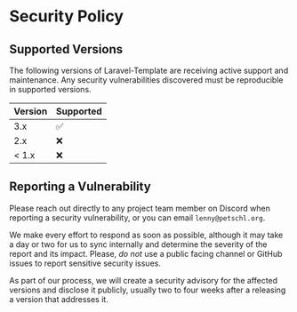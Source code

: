 # Security Policy

## Supported Versions

The following versions of Laravel-Template are receiving active support and maintenance. Any security vulnerabilities discovered must be reproducible in supported versions.

| Version | Supported          |
|---------|--------------------|
| 3.x     | :white_check_mark: |
| 2.x     | :x:                |
| < 1.x   | :x:                |


## Reporting a Vulnerability

Please reach out directly to any project team member on Discord when reporting a security vulnerability, or you can email `lenny@petschl.org`.

We make every effort to respond as soon as possible, although it may take a day or two for us to sync internally and determine the severity of the report and its impact. Please, _do not_ use a public facing channel or GitHub issues to report sensitive security issues.

As part of our process, we will create a security advisory for the affected versions and disclose it publicly, usually two to four weeks after a releasing a version that addresses it.
